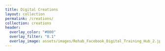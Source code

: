 ```yaml
---
title: Digital Creations
layout: collection
permalink: /creations/
collection: creations
header:
  overlay_color: "#000"
  overlay_filter: "0.1"
  overlay_image: assets/images/Rehab_Facebook_Digital_Training_Hub_2.jpg
---
```

